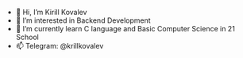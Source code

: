 - 👋 Hi, I’m Kirill Kovalev
- 👀 I’m interested in Backend Development
- 🌱 I’m currently learn C language and Basic Computer Science in 21 School
- 📫 Telegram: @krillkovalev

<!---
krillkovalev/krillkovalev is a ✨ special ✨ repository because its `README.md` (this file) appears on your GitHub profile.
You can click the Preview link to take a look at your changes.
--->
